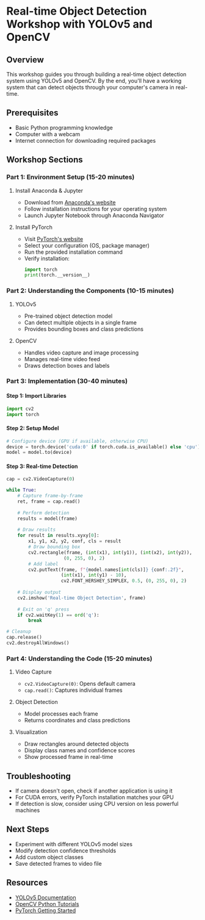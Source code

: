 # Real-time Object Detection Workshop with YOLOv5 and OpenCV

## Overview
This workshop guides you through building a real-time object detection system using YOLOv5 and OpenCV. By the end, you'll have a working system that can detect objects through your computer's camera in real-time.

## Prerequisites
- Basic Python programming knowledge
- Computer with a webcam
- Internet connection for downloading required packages

## Workshop Sections

### Part 1: Environment Setup (15-20 minutes)
1. Install Anaconda & Jupyter
   - Download from [Anaconda's website](https://www.anaconda.com/products/distribution)
   - Follow installation instructions for your operating system
   - Launch Jupyter Notebook through Anaconda Navigator

2. Install PyTorch
   - Visit [PyTorch's website](https://pytorch.org/get-started/locally/)
   - Select your configuration (OS, package manager)
   - Run the provided installation command
   - Verify installation:
     ```python
     import torch
     print(torch.__version__)
     ```

### Part 2: Understanding the Components (10-15 minutes)
1. YOLOv5
   - Pre-trained object detection model
   - Can detect multiple objects in a single frame
   - Provides bounding boxes and class predictions

2. OpenCV
   - Handles video capture and image processing
   - Manages real-time video feed
   - Draws detection boxes and labels

### Part 3: Implementation (30-40 minutes)

#### Step 1: Import Libraries
```python
import cv2
import torch
```

#### Step 2: Setup Model
```python
# Configure device (GPU if available, otherwise CPU)
device = torch.device('cuda:0' if torch.cuda.is_available() else 'cpu')
model = model.to(device)
```

#### Step 3: Real-time Detection
```python
cap = cv2.VideoCapture(0)

while True:
    # Capture frame-by-frame
    ret, frame = cap.read()
    
    # Perform detection
    results = model(frame)
    
    # Draw results
    for result in results.xyxy[0]:
        x1, y1, x2, y2, conf, cls = result
        # Draw bounding box
        cv2.rectangle(frame, (int(x1), int(y1)), (int(x2), int(y2)), 
                     (0, 255, 0), 2)
        # Add label
        cv2.putText(frame, f"{model.names[int(cls)]} {conf:.2f}", 
                    (int(x1), int(y1) - 10), 
                    cv2.FONT_HERSHEY_SIMPLEX, 0.5, (0, 255, 0), 2)
    
    # Display output
    cv2.imshow('Real-time Object Detection', frame)
    
    # Exit on 'q' press
    if cv2.waitKey(1) == ord('q'):
        break

# Cleanup
cap.release()
cv2.destroyAllWindows()
```

### Part 4: Understanding the Code (15-20 minutes)
1. Video Capture
   - `cv2.VideoCapture(0)`: Opens default camera
   - `cap.read()`: Captures individual frames

2. Object Detection
   - Model processes each frame
   - Returns coordinates and class predictions

3. Visualization
   - Draw rectangles around detected objects
   - Display class names and confidence scores
   - Show processed frame in real-time

## Troubleshooting
- If camera doesn't open, check if another application is using it
- For CUDA errors, verify PyTorch installation matches your GPU
- If detection is slow, consider using CPU version on less powerful machines

## Next Steps
- Experiment with different YOLOv5 model sizes
- Modify detection confidence thresholds
- Add custom object classes
- Save detected frames to video file

## Resources
- [YOLOv5 Documentation](https://docs.ultralytics.com/)
- [OpenCV Python Tutorials](https://docs.opencv.org/master/d6/d00/tutorial_py_root.html)
- [PyTorch Getting Started](https://pytorch.org/get-started/locally/)